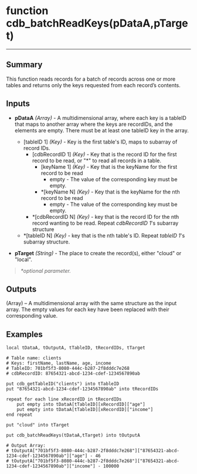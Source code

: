 # function cdb_batchReadKeys(pDataA,pTarget)
---
## Summary
This function reads records for a batch of records across one or more tables and returns only the keys requested from each record’s contents.

## Inputs
* **pDataA** *(Array)* - A multidimensional array, where each key is a tableID that maps to another array where the keys are recordIDs, and the elements are empty. There must be at least one tableID key in the array.
    * [tableID 1] *(Key)* - Key is the first table's ID, maps to subarray of record IDs.
    	* [cdbRecordID 1] *(Key)* - Key that is the record ID for the first record to be read, or "*" to read all records in a table.
	    	* [keyName 1] *(Key)* - Key that is the keyName for the first record to be read
				* empty - The value of the corresponding key must be empty.
			* \*[keyName N] *(Key)* - Key that is the keyName for the nth record to be read
				* empty - The value of the corresponding key must be empty.
    	* \*[cdbRecordID N] *(Key)* - key that is the record ID for the nth record wanting to be read. Repeat *cdbRecordID 1*'s subarray structure
    * \*[tableID N] *(Key)* - key that is the nth table's ID. Repeat *tableID 1*'s subarray structure.

* **pTarget** *(String)* - The place to create the record(s), either "cloud" or "local".

> _*optional parameter._

## Outputs
(Array) – A multidimensional array with the same structure as the input array. The empty values for each key have been replaced with their corresponding value.

## Examples
```
local tDataA, tOutputA, tTableID, tRecordIDs, tTarget

# Table name: clients
# Keys: firstName, lastName, age, income
# TableID: 701bf5f3-8080-444c-b287-2f8dddc7e268
# cdbRecordID: 87654321-abcd-1234-cdef-1234567890ab

put cdb_getTableID("clients") into tTableID
put "87654321-abcd-1234-cdef-1234567890ab" into tRecordIDs

repeat for each line xRecordID in tRecordIDs
	put empty into tDataA[tTableID][xRecordID]["age"]
	put empty into tDataA[tTableID][xRecordID]["income"]
end repeat

put "cloud" into tTarget
     
put cdb_batchReadKeys(tDataA,tTarget) into tOutputA

# Output Array: 
# tOutputA["701bf5f3-8080-444c-b287-2f8dddc7e268"]["87654321-abcd-1234-cdef-1234567890ab"]["age"] - 46
# tOutputA["701bf5f3-8080-444c-b287-2f8dddc7e268"]["87654321-abcd-1234-cdef-1234567890ab"]["income"] - 100000
```
